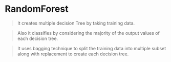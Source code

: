 # RandomForest
> It creates multiple decision Tree by taking training data.

> Also it classifies by considering the majority of the output values of each decision tree.

> It uses bagging technique to split the training data into multiple subset along with replacement to create each decision tree. 
